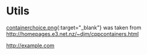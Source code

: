 # Utils

[containerchoice.png](https://github.com/AhmedBoustani/Utils/blob/master/containerchoice.png){:target="_blank"} was taken from http://homepages.e3.net.nz/~djm/cppcontainers.html

<a href="http://example.com" target="new">http://example.com</a>

